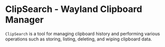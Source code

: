 # ClipSearch - Wayland Clipboard Manager

`ClipSearch` is a tool for managing clipboard history and performing various operations such as storing, listing, deleting, and wiping clipboard data.
